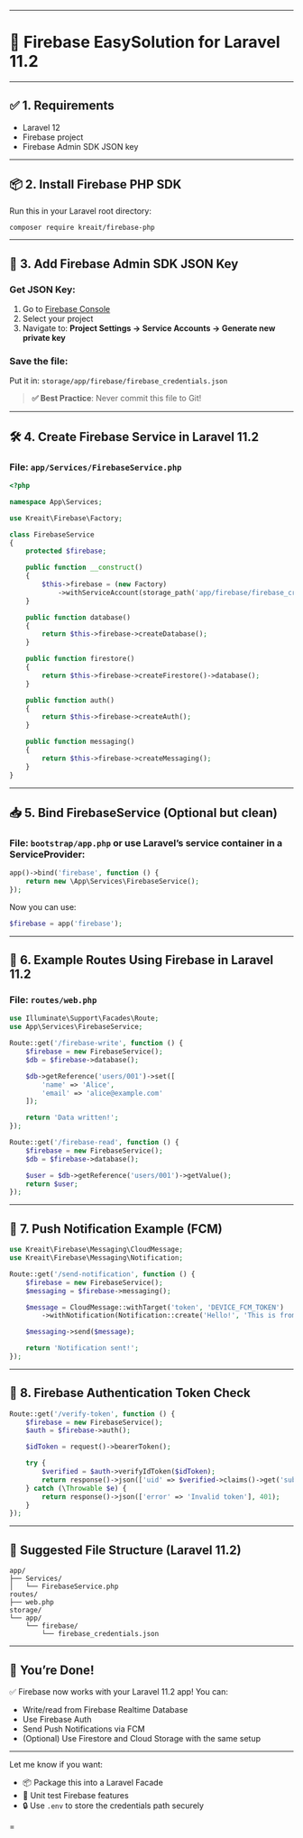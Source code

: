 
---

# 🚀 Firebase EasySolution for Laravel 11.2

---

## ✅ 1. Requirements

* Laravel 12
* Firebase project
* Firebase Admin SDK JSON key

---

## 📦 2. Install Firebase PHP SDK

Run this in your Laravel root directory:

```bash
composer require kreait/firebase-php
```

---

## 🔑 3. Add Firebase Admin SDK JSON Key

### Get JSON Key:

1. Go to [Firebase Console](https://console.firebase.google.com/)
2. Select your project
3. Navigate to:
   **Project Settings → Service Accounts → Generate new private key**

### Save the file:

Put it in:
`storage/app/firebase/firebase_credentials.json`

> **✅ Best Practice**: Never commit this file to Git!

---

## 🛠️ 4. Create Firebase Service in Laravel 11.2

### File: `app/Services/FirebaseService.php`

```php
<?php

namespace App\Services;

use Kreait\Firebase\Factory;

class FirebaseService
{
    protected $firebase;

    public function __construct()
    {
        $this->firebase = (new Factory)
            ->withServiceAccount(storage_path('app/firebase/firebase_credentials.json'));
    }

    public function database()
    {
        return $this->firebase->createDatabase();
    }

    public function firestore()
    {
        return $this->firebase->createFirestore()->database();
    }

    public function auth()
    {
        return $this->firebase->createAuth();
    }

    public function messaging()
    {
        return $this->firebase->createMessaging();
    }
}
```

---

## 📥 5. Bind FirebaseService (Optional but clean)

### File: `bootstrap/app.php` or use Laravel’s service container in a ServiceProvider:

```php
app()->bind('firebase', function () {
    return new \App\Services\FirebaseService();
});
```

Now you can use:

```php
$firebase = app('firebase');
```

---

## 🧪 6. Example Routes Using Firebase in Laravel 11.2

### File: `routes/web.php`

```php
use Illuminate\Support\Facades\Route;
use App\Services\FirebaseService;

Route::get('/firebase-write', function () {
    $firebase = new FirebaseService();
    $db = $firebase->database();

    $db->getReference('users/001')->set([
        'name' => 'Alice',
        'email' => 'alice@example.com'
    ]);

    return 'Data written!';
});

Route::get('/firebase-read', function () {
    $firebase = new FirebaseService();
    $db = $firebase->database();

    $user = $db->getReference('users/001')->getValue();
    return $user;
});
```

---

## 🧾 7. Push Notification Example (FCM)

```php
use Kreait\Firebase\Messaging\CloudMessage;
use Kreait\Firebase\Messaging\Notification;

Route::get('/send-notification', function () {
    $firebase = new FirebaseService();
    $messaging = $firebase->messaging();

    $message = CloudMessage::withTarget('token', 'DEVICE_FCM_TOKEN')
        ->withNotification(Notification::create('Hello!', 'This is from Laravel 11.2'));

    $messaging->send($message);

    return 'Notification sent!';
});
```

---

## 🔐 8. Firebase Authentication Token Check

```php
Route::get('/verify-token', function () {
    $firebase = new FirebaseService();
    $auth = $firebase->auth();

    $idToken = request()->bearerToken();

    try {
        $verified = $auth->verifyIdToken($idToken);
        return response()->json(['uid' => $verified->claims()->get('sub')]);
    } catch (\Throwable $e) {
        return response()->json(['error' => 'Invalid token'], 401);
    }
});
```

---

## 📂 Suggested File Structure (Laravel 11.2)

```
app/
├── Services/
│   └── FirebaseService.php
routes/
├── web.php
storage/
└── app/
    └── firebase/
        └── firebase_credentials.json
```

---

## 🎉 You’re Done!

✅ Firebase now works with your Laravel 11.2 app!
You can:

* Write/read from Firebase Realtime Database
* Use Firebase Auth
* Send Push Notifications via FCM
* (Optional) Use Firestore and Cloud Storage with the same setup

---

Let me know if you want:

* 📦 Package this into a Laravel Facade
* 🧪 Unit test Firebase features
* 🔒 Use `.env` to store the credentials path securely

=

